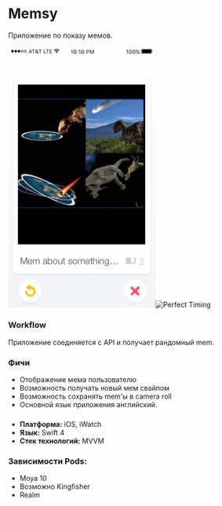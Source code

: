 # Memsy
Приложение по показу мемов.

<img src="https://github.com/adevelopers/memsy/blob/master/Design/MemsySwipe.png?raw=true" alt="" width="300" /><img src="https://img-9gag-fun.9cache.com/photo/agY9GRw_460s.jpg" alt="Perfect Timing" width="300" />

### Workflow ###
Приложение соединяется с API и получает рандомный mem.

### Фичи ###
* Отображение мема пользователю
* Возможность получать новый мем свайпом
* Возможность сохранять mem'ы в camera roll
* Основной язык приложения английский.

### ###
* **Платформа:** iOS, iWatch 
* **Язык:** Swift 4
* **Стек технологий:** MVVM


### Зависимости Pods: ###
* Moya 10
* Возможно Kingfisher
* Realm
